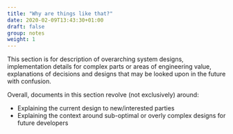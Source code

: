 ```yaml
---
title: "Why are things like that?"
date: 2020-02-09T13:43:30+01:00
draft: false
group: notes
weight: 1
---
```


This section is for description of overarching system designs,
implementation details for complex parts or areas of engineering value,
explanations of decisions and designs that may be looked upon in the future with confusion.

Overall, documents in this section revolve (not exclusively) around:

  * Explaining the current design to new/interested parties
  * Explaining the context around sub-optimal or overly complex designs for future developers
